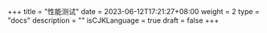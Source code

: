 +++
title = "性能测试"
date = 2023-06-12T17:21:27+08:00
weight = 2
type = "docs"
description = ""
isCJKLanguage = true
draft = false
+++